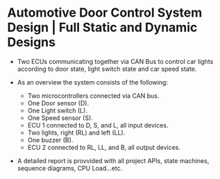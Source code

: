 # Automotive Door Control System Design | Full Static and Dynamic Designs

* Two ECUs communicating together via CAN Bus to control car lights according to door state, light switch state and car speed state.

* As an overview the system consists of the following:
    * Two microcontrollers connected via CAN bus.
    *  One Door sensor (D).
    *  One Light switch (L).
    *  One Speed sensor (S).
    *  ECU 1 connected to D, S, and L, all input devices.
    *  Two lights, right (RL) and left (LL).
    *  One buzzer (B).
    *  ECU 2 connected to RL, LL, and B, all output devices.
 
* A detailed report is provvided with all project APIs, state machines, sequence diagrams, CPU Load...etc.
